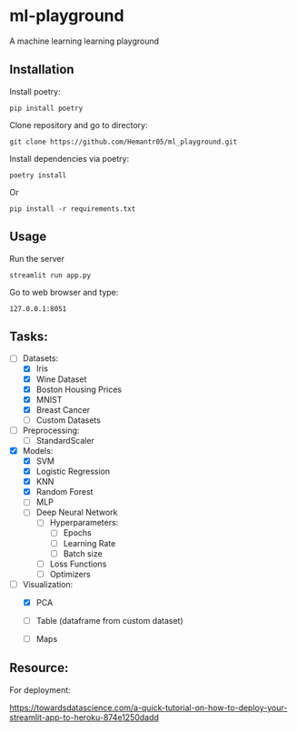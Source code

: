 # ml-playground
A machine learning learning playground


## Installation

Install poetry:

`pip install poetry`

Clone repository and go to directory:

`git clone https://github.com/Hemantr05/ml_playground.git`

Install dependencies via poetry:

`poetry install`


Or

`pip install -r requirements.txt`

## Usage

Run the server

`streamlit run app.py`


Go to web browser and type:

`127.0.0.1:8051`




## Tasks:

- [ ] Datasets:
    - [x] Iris
    - [x] Wine Dataset
    - [x] Boston Housing Prices
    - [x] MNIST
    - [x] Breast Cancer
    - [ ] Custom Datasets

- [ ] Preprocessing:
    - [ ] StandardScaler

- [x] Models:
    - [x] SVM
    - [x] Logistic Regression
    - [x] KNN
    - [x] Random Forest
    - [ ] MLP
    - [ ] Deep Neural Network
        - [ ] Hyperparameters:
            - [ ] Epochs
            - [ ] Learning Rate
            - [ ] Batch size
        - [ ] Loss Functions
        - [ ] Optimizers

- [ ] Visualization:
    - [x] PCA
    - [ ] Table (dataframe from custom dataset)
    - [ ] Maps


## Resource:

For deployment:

https://towardsdatascience.com/a-quick-tutorial-on-how-to-deploy-your-streamlit-app-to-heroku-874e1250dadd
